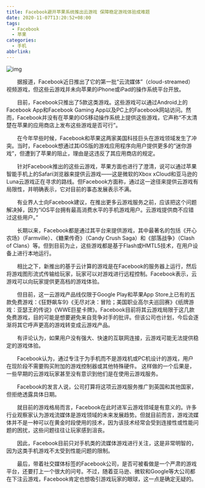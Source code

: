 ```yaml
---
title: Facebook避开苹果系统推出云游戏 保障稳定游戏体验成难题
date: 2020-11-07T13:20:52+08:00
tags:
  - Facebook
  - 苹果
categories:
  - 手机
abbrlink:
---
```


![img](https://cdn.jsdelivr.net/gh/yakeing/Documentation@main/Hexo/images/1767-kcaeqzx3703938.jpg)

　　据报道，Facebook近日推出了它的第一批“云流媒体”（cloud-streamed）视频游戏，但这些云游戏并未向苹果的iPhone或iPad的操作系统平台开放。

　　目前，Facebook只推出了5款这类游戏。这些游戏可以通过Android上的Facebook App和Facebook Gaming App以及PC上的Facebook网站访问。然而，Facebook并没有在苹果的iOS移动操作系统上提供这些游戏，它声称“不太清楚在苹果的应用商店上发布这些游戏是否可行”。

　　在今年早些时候，Facebook和苹果这两家美国科技巨头在游戏领域发生了冲突。当时，Facebook想通过其iOS版的游戏应用程序向用户提供更多的“迷你游戏”，但遭到了苹果的阻止，理由是这违反了其应用商店的规定。

　　针对Facebook推出的这些云游戏，苹果方面也进行了澄清，说可以通过苹果智能手机上的Safari浏览器来提供云游戏——这是微软的Xbox xCloud和亚马逊的Luna云游戏正在寻求的路线。但Facebook方面称，通过这一途径来提供云游戏有局限性，并明确表示，它对目前的事态发展表示不满。

　　有业界人士向Facebook建议，在推出更多云游戏服务之前，应该把这个问题解决掉，因为“iOS平台拥有最高消费水平的手机游戏用户。云游戏提供商不应错过这些用户。”

　　长期以来，Facebook都是通过其平台来提供游戏，其中最著名的包括《开心农场》（Farmville）、《糖果传奇》（Candy Crush Saga）和《部落战争》（Clash of Clans）等。但到目前为止，这些游戏都是基于Flash或HMTL5技术，在用户设备上进行本地运行。

　　相比之下，新推出的基于云计算的游戏是在Facebook的服务器上运行，然后将游戏图形流式传输给玩家，玩家可以对游戏进行远程控制。Facebook表示，云游戏可以向玩家提供更高档的游戏体验。

　　但目前，这一云游戏产品线仅限于Google Play和苹果App Store上已有的五款免费游戏：《狂野飙车9》《无尽对决：冒险；美国职业高尔夫巡回赛》《纸牌游戏：亚瑟王的传说》《WWE巨星卡牌》。Facebook目前将其云游戏局限于这几款免费游戏，目的可能是想要避免来自竞争对手的批评。但该公司也计划，今后会逐渐将其它呼声更高的游戏转变成云游戏产品。

　　有评论认为，如果用户没有强大、快速的互联网连接，云游戏可能无法提供稳定的游戏体验。

　　Facebook认为，通过专注于为手机而不是游戏机或PC机设计的游戏，用户在现阶段不需要购买附加的游戏控制器或其他特殊硬件。 这样做的一个后果是，一些早期的云游戏玩家甚至没有意识到他们是在使用云游戏服务。

　　Facebook的发言人说，公司打算将这项云游戏服务推广到英国和其他国家，但拒绝透露具体日期。

　　就目前的游戏格局而言，Facebook在此时进军云游戏领域是有意义的。许多行业观察家认为游戏流媒体是游戏领域的未来发展趋势。但就目前而言，游戏流媒体并不是一种可以在黄金时段使用的技术，因为该技术经常会受到连接性或性能问题的困扰，这些问题往往让玩家感到沮丧。

　　因此，Facebook目前只对手机类的流媒体游戏进行关注，这是非常明智的，因为这类手机游戏不太受到性能问题的限制。

　　最后，带着社交媒体标签的Facebook公司，是否可被看做是一个严肃的游戏平台，还要打上一个很大的问号。不过，随着亚马逊、微软和Google等大公司都在下注云游戏，Facebook肯定也想吸引游戏玩家的眼球，这一点是确定无疑的。